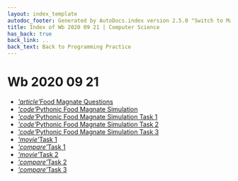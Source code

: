 ```yaml
---
layout: index_template
autodoc_footer: Generated by AutoDocs.index version 2.5.0 "Switch to Material Icons" ⓒ Starwort, 2020
title: Index of Wb 2020 09 21 | Computer Science
has_back: true
back_link: ..
back_text: Back to Programming Practice
---
```


# **Wb 2020 09 21**

- <a href='./food_magnate_questions.md'><i title='MD file' class="material-icons">'article'</i>Food Magnate Questions</a>
- <a href='./pythonic_food_magnate_simulation.py'><i title='PY file' class="material-icons">'code'</i>Pythonic Food Magnate Simulation</a>
- <a href='./pythonic_food_magnate_simulation_task_1.py'><i title='PY file' class="material-icons">'code'</i>Pythonic Food Magnate Simulation Task 1</a>
- <a href='./pythonic_food_magnate_simulation_task_2.py'><i title='PY file' class="material-icons">'code'</i>Pythonic Food Magnate Simulation Task 2</a>
- <a href='./pythonic_food_magnate_simulation_task_3.py'><i title='PY file' class="material-icons">'code'</i>Pythonic Food Magnate Simulation Task 3</a>
- <a href='./task_1.cast'><i title='CAST file' class="material-icons">'movie'</i>Task 1</a>
- <a href='./task_1.diff'><i title='DIFF file' class="material-icons">'compare'</i>Task 1</a>
- <a href='./task_2.cast'><i title='CAST file' class="material-icons">'movie'</i>Task 2</a>
- <a href='./task_2.diff'><i title='DIFF file' class="material-icons">'compare'</i>Task 2</a>
- <a href='./task_3.diff'><i title='DIFF file' class="material-icons">'compare'</i>Task 3</a>

